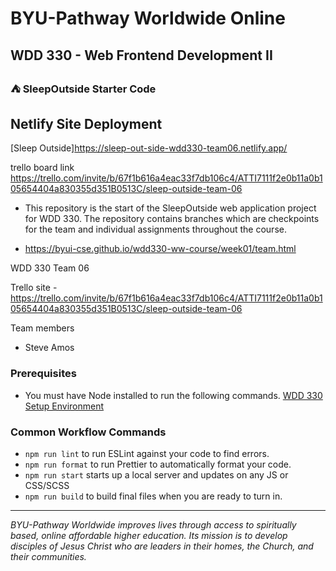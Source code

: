 # BYU-Pathway Worldwide Online
## WDD 330 - Web Frontend Development II

### ⛺ SleepOutside Starter Code

## Netlify Site Deployment

[Sleep Outside]https://sleep-out-side-wdd330-team06.netlify.app/


trello board link
https://trello.com/invite/b/67f1b616a4eac33f7db106c4/ATTI7111f2e0b11a0b105654404a830355d351B0513C/sleep-outside-team-06

 - This repository is the start of the SleepOutside web application project for WDD 330. The repository contains branches which are checkpoints for the team and individual assignments throughout the course.

 - https://byui-cse.github.io/wdd330-ww-course/week01/team.html


WDD 330 Team 06

Trello site - https://trello.com/invite/b/67f1b616a4eac33f7db106c4/ATTI7111f2e0b11a0b105654404a830355d351B0513C/sleep-outside-team-06

Team members

- Steve Amos


### Prerequisites

- You must have Node installed to run the following commands.
[WDD 330 Setup Environment](https://byui-cse.github.io/wdd330-ww-course/intro/) 

### Common Workflow Commands

- `npm run lint` to run ESLint against your code to find errors.
- `npm run format` to run Prettier to automatically format your code.
- `npm run start` starts up a local server and updates on any JS or CSS/SCSS 
- `npm run build` to build final files when you are ready to turn in.


---
_BYU-Pathway Worldwide improves lives through access to spiritually based, online affordable higher education. Its mission is to develop disciples of Jesus Christ who are leaders in their homes, the Church, and their communities._



